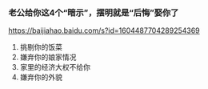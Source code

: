### 老公给你这4个“暗示”，摆明就是“后悔”娶你了
https://baijiahao.baidu.com/s?id=1604487704289254369
1. 挑剔你的饭菜
2. 嫌弃你的娘家情况
3. 家里的经济大权不给你
4. 嫌弃你的外貌
